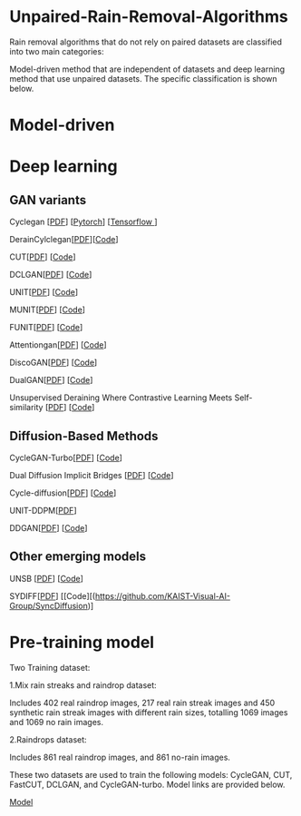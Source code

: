 # Unpaired-Rain-Removal-Algorithms

Rain removal algorithms that do not rely on paired datasets are classified into two main categories: 

Model-driven method that are independent of datasets and deep learning method that use unpaired datasets. The specific classification is shown below.



# Model-driven

# Deep learning
## GAN variants
Cyclegan [[PDF](https://junyanz.github.io/CycleGAN/)] [[Pytorch](https://github.com/junyanz/pytorch-CycleGAN-and-pix2pix?tab=readme-ov-file)] [[Tensorflow
](https://github.com/xiaowei-hu/CycleGAN-tensorflow)]

DerainCylclegan[[PDF](https://arxiv.org/pdf/1912.07015)][[Code](https://github.com/OaDsis/DerainCycleGAN.git )] 

CUT[[PDF](https://arxiv.org/pdf/2007.15651)] [[Code](https://github.com/taesungp/contrastive-unpaired-translation.git )] 

DCLGAN[[PDF](https://arxiv.org/pdf/2104.07689)]  [[Code](https://github.com/JunlinHan/DCLGAN.git)] 

UNIT[[PDF](https://arxiv.org/pdf/1703.00848)]  [[Code](https://github.com/NVlabs/imaginaire.git)] 

MUNIT[[PDF](https://arxiv.org/pdf/1804.04732)]  [[Code](https://github.com/NVlabs/imaginaire.git)] 

FUNIT[[PDF](https://nvlabs.github.io/FUNIT/)]  [[Code](https://github.com/NVlabs/imaginaire.git)] 

Attentiongan[[PDF](https://arxiv.org/pdf/1911.11897)]  [[Code](https://github.com/Ha0Tang/AttentionGAN.git)] 

DiscoGAN[[PDF](https://arxiv.org/pdf/1703.05192)]  [[Code](https://github.com/SKTBrain/DiscoGAN.git)] 

DualGAN[[PDF](https://arxiv.org/pdf/1704.02510)]  [[Code](https://github.com/togheppi/DualGAN.git)] 

Unsupervised Deraining Where Contrastive Learning Meets Self-similarity [[PDF](https://arxiv.org/pdf/2203.11509)]  [[Code](https://github.com/yunguo224/NLCL.git)] 

## Diffusion-Based Methods
CycleGAN-Turbo[[PDF](https://arxiv.org/pdf/2403.12036)]  [[Code](https://github.com/GaParmar/img2img-turbo.git)] 

Dual Diffusion Implicit Bridges [[PDF](https://openreview.net/forum?id=5HLoTvVGDe)]  [[Code](https://github.com/suxuann/ddib.git)] 

Cycle-diffusion[[PDF](https://arxiv.org/pdf/2210.05559)]  [[Code](https://github.com/ChenWu98/cycle-diffusion.git)] 

UNIT-DDPM[[PDF](https://arxiv.org/pdf/2104.05358)]

DDGAN[[PDF](https://arxiv.org/pdf/2112.07804)]  [[Code](https://github.com/NVlabs/denoising-diffusion-gan.git)]

## Other emerging models
UNSB [[PDF](https://arxiv.org/pdf/2305.15086)]  [[Code](https://github.com/cyclomon/UNSB.git)] 

SYDIFF[[PDF](https://arxiv.org/pdf/2306.05178)]  [[Code][(https://github.com/KAIST-Visual-AI-Group/SyncDiffusion)] 

# Pre-training model

Two Training dataset: 

1.Mix rain streaks and raindrop dataset: 

Includes 402 real raindrop images, 217 real rain streak images and 450 synthetic rain streak images with different rain sizes, totalling 1069 images and 1069 no rain images.

2.Raindrops dataset:

Includes 861 real raindrop images, and 861 no-rain images.

These two datasets are used to train the following models: CycleGAN, CUT, FastCUT, DCLGAN, and CycleGAN-turbo. Model links are provided below.

[Model](https://drive.google.com/drive/folders/1-jQz5AnNsVhR3aSf74chavBh_D7ZKwN4?usp=drive_link)
